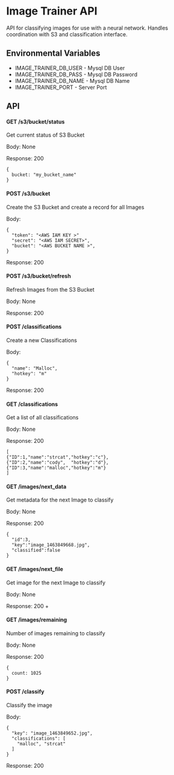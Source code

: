 # Image Trainer API

API for classifying images for use with a neural network. Handles coordination with S3 and classification interface.

## Environmental Variables

- IMAGE_TRAINER_DB_USER - Mysql DB User
- IMAGE_TRAINER_DB_PASS - Mysql DB Password
- IMAGE_TRAINER_DB_NAME - Mysql DB Name
- IMAGE_TRAINER_PORT - Server Port

## API

#### GET /s3/bucket/status
Get current status of S3 Bucket

Body: None

Response: 200
```
{
  bucket: "my_bucket_name"
}
```

#### POST /s3/bucket
Create the S3 Bucket and create a record for all Images

Body:
```
{
  "token": "<AWS IAM KEY >"
  "secret": "<AWS IAM SECRET>",
  "bucket": "<AWS BUCKET NAME >",
}
```

Response: 200

#### POST /s3/bucket/refresh
Refresh Images from the S3 Bucket

Body: None

Response: 200

#### POST /classifications
Create a new Classifications

Body:
```
{
  "name": "Malloc",
  "hotkey": "m"
}
```

Response: 200

#### GET /classifications
Get a list of all classifications

Body: None

Response: 200
```
[
{"ID":1,"name":"strcat","hotkey":"c"},
{"ID":2,"name":"cody",  "hotkey":"d"},
{"ID":3,"name":"malloc","hotkey":"m"}
]
```

#### GET /images/next_data
Get metadata for the next Image to classify

Body: None

Response: 200
```
{
  "id":3,
  "key":"image_1463849668.jpg",
  "classified":false
}
```
#### GET /images/next_file
Get image for the next Image to classify

Body: None

Response: 200 + <image file>

#### GET /images/remaining
Number of images remaining to classify

Body: None

Response: 200
```
{
  count: 1025
}
```

#### POST /classify
Classify the image

Body:
```
{
  "key": "image_1463849652.jpg",
  "classifications": [
    "malloc", "strcat"
  ]
}
```

Response: 200
